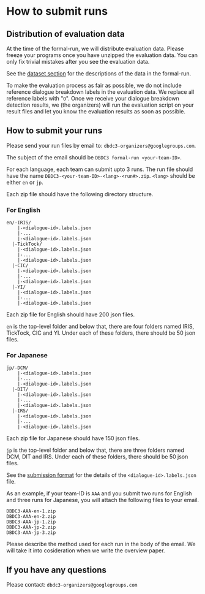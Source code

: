 
# How to submit runs

## Distribution of evaluation data

At the time of the formal-run, we will distribute evaluation data.
Please freeze your programs once you have unzipped the evaluation data.
You can only fix trivial mistakes after you see the evaluation data.

See the [dataset section](https://dbd-challenge.github.io/dbdc3/datasets) for the descriptions of the data in the formal-run.

To make the evaluation process as fair as possible, we do not include reference dialogue
breakdown labels in the evaluation data. We replace all reference labels with "`O`".
Once we receive your dialogue breakdown detection results, we (the organizers)
will run the evaluation script on your result files and let you know the evaluation results as soon as possible.

## How to submit your runs

Please send your run files by email to:
`dbdc3-organizers@googlegroups.com`.

The subject of the email should be `DBDC3 formal-run <your-team-ID>`.

For each language, each team can submit upto 3 runs.
The run file should have the name `DBDC3-<your-team-ID>-<lang>-<run#>.zip`. `<lang>` should be either `en` or `jp`.

Each zip file should have the following directory structure.

### For English

~~~~
en/-IRIS/
    |-<dialogue-id>.labels.json
    |-...
    |-<dialogue-id>.labels.json
  |-TickTock/
    |-<dialogue-id>.labels.json
    |-...
    |-<dialogue-id>.labels.json
  |-CIC/
    |-<dialogue-id>.labels.json
    |-...
    |-<dialogue-id>.labels.json
  |-YI/
    |-<dialogue-id>.labels.json
    |-...
    |-<dialogue-id>.labels.json    
~~~~

Each zip file for English should have 200 json files.

`en` is the top-level folder and below that, there are four folders named IRIS, TickTock, CIC and YI.
Under each of these folders, there should be 50 json files.

### For Japanese

~~~~
jp/-DCM/
    |-<dialogue-id>.labels.json
    |-...
    |-<dialogue-id>.labels.json
  |-DIT/
    |-<dialogue-id>.labels.json
    |-...
    |-<dialogue-id>.labels.json
  |-IRS/
    |-<dialogue-id>.labels.json
    |-...
    |-<dialogue-id>.labels.json
~~~~

Each zip file for Japanese should have 150 json files.

`jp` is the top-level folder and below that, there are three folders named DCM, DIT and IRS.
Under each of these folders, there should be 50 json files.

See the [submission format](https://dbd-challenge.github.io/dbdc3/submission_format) for the details of the `<dialogue-id>.labels.json` file.

As an example, if your team-ID is `AAA` and you submit two runs for English and three runs for Japanese,
you will attach the following files to your email.
~~~~
DBDC3-AAA-en-1.zip
DBDC3-AAA-en-2.zip
DBDC3-AAA-jp-1.zip
DBDC3-AAA-jp-2.zip
DBDC3-AAA-jp-3.zip
~~~~

Please describe the method used for each run in the body of the email. We will take it into
cosideration when we write the overview paper.

## If you have any questions

Please contact: `dbdc3-organizers@googlegroups.com`
